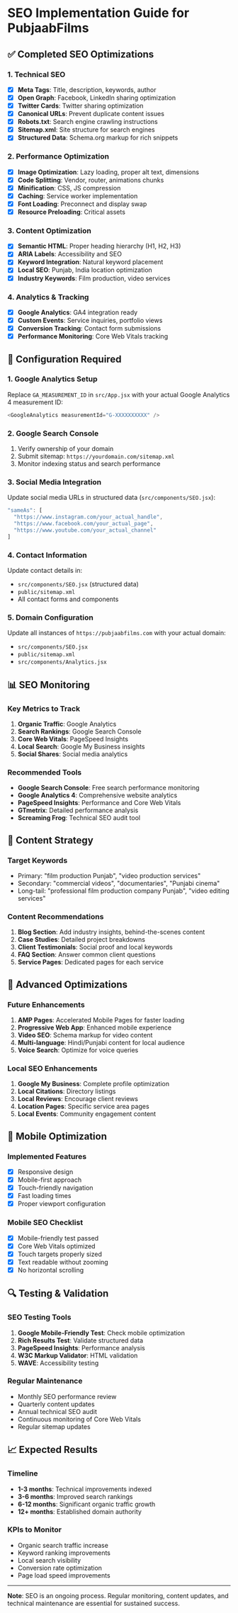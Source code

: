 # SEO Implementation Guide for PubjaabFilms

## ✅ Completed SEO Optimizations

### 1. Technical SEO
- [x] **Meta Tags**: Title, description, keywords, author
- [x] **Open Graph**: Facebook, LinkedIn sharing optimization
- [x] **Twitter Cards**: Twitter sharing optimization
- [x] **Canonical URLs**: Prevent duplicate content issues
- [x] **Robots.txt**: Search engine crawling instructions
- [x] **Sitemap.xml**: Site structure for search engines
- [x] **Structured Data**: Schema.org markup for rich snippets

### 2. Performance Optimization
- [x] **Image Optimization**: Lazy loading, proper alt text, dimensions
- [x] **Code Splitting**: Vendor, router, animations chunks
- [x] **Minification**: CSS, JS compression
- [x] **Caching**: Service worker implementation
- [x] **Font Loading**: Preconnect and display swap
- [x] **Resource Preloading**: Critical assets

### 3. Content Optimization
- [x] **Semantic HTML**: Proper heading hierarchy (H1, H2, H3)
- [x] **ARIA Labels**: Accessibility and SEO
- [x] **Keyword Integration**: Natural keyword placement
- [x] **Local SEO**: Punjab, India location optimization
- [x] **Industry Keywords**: Film production, video services

### 4. Analytics & Tracking
- [x] **Google Analytics**: GA4 integration ready
- [x] **Custom Events**: Service inquiries, portfolio views
- [x] **Conversion Tracking**: Contact form submissions
- [x] **Performance Monitoring**: Core Web Vitals tracking

## 🔧 Configuration Required

### 1. Google Analytics Setup
Replace `GA_MEASUREMENT_ID` in `src/App.jsx` with your actual Google Analytics 4 measurement ID:

```javascript
<GoogleAnalytics measurementId="G-XXXXXXXXXX" />
```

### 2. Google Search Console
1. Verify ownership of your domain
2. Submit sitemap: `https://yourdomain.com/sitemap.xml`
3. Monitor indexing status and search performance

### 3. Social Media Integration
Update social media URLs in structured data (`src/components/SEO.jsx`):

```javascript
"sameAs": [
  "https://www.instagram.com/your_actual_handle",
  "https://www.facebook.com/your_actual_page",
  "https://www.youtube.com/your_actual_channel"
]
```

### 4. Contact Information
Update contact details in:
- `src/components/SEO.jsx` (structured data)
- `public/sitemap.xml`
- All contact forms and components

### 5. Domain Configuration
Update all instances of `https://pubjaabfilms.com` with your actual domain:
- `src/components/SEO.jsx`
- `public/sitemap.xml`
- `src/components/Analytics.jsx`

## 📊 SEO Monitoring

### Key Metrics to Track
1. **Organic Traffic**: Google Analytics
2. **Search Rankings**: Google Search Console
3. **Core Web Vitals**: PageSpeed Insights
4. **Local Search**: Google My Business insights
5. **Social Shares**: Social media analytics

### Recommended Tools
- **Google Search Console**: Free search performance monitoring
- **Google Analytics 4**: Comprehensive website analytics
- **PageSpeed Insights**: Performance and Core Web Vitals
- **GTmetrix**: Detailed performance analysis
- **Screaming Frog**: Technical SEO audit tool

## 🎯 Content Strategy

### Target Keywords
- Primary: "film production Punjab", "video production services"
- Secondary: "commercial videos", "documentaries", "Punjabi cinema"
- Long-tail: "professional film production company Punjab", "video editing services"

### Content Recommendations
1. **Blog Section**: Add industry insights, behind-the-scenes content
2. **Case Studies**: Detailed project breakdowns
3. **Client Testimonials**: Social proof and local keywords
4. **FAQ Section**: Answer common client questions
5. **Service Pages**: Dedicated pages for each service

## 🚀 Advanced Optimizations

### Future Enhancements
1. **AMP Pages**: Accelerated Mobile Pages for faster loading
2. **Progressive Web App**: Enhanced mobile experience
3. **Video SEO**: Schema markup for video content
4. **Multi-language**: Hindi/Punjabi content for local audience
5. **Voice Search**: Optimize for voice queries

### Local SEO Enhancements
1. **Google My Business**: Complete profile optimization
2. **Local Citations**: Directory listings
3. **Local Reviews**: Encourage client reviews
4. **Location Pages**: Specific service area pages
5. **Local Events**: Community engagement content

## 📱 Mobile Optimization

### Implemented Features
- [x] Responsive design
- [x] Mobile-first approach
- [x] Touch-friendly navigation
- [x] Fast loading times
- [x] Proper viewport configuration

### Mobile SEO Checklist
- [x] Mobile-friendly test passed
- [x] Core Web Vitals optimized
- [x] Touch targets properly sized
- [x] Text readable without zooming
- [x] No horizontal scrolling

## 🔍 Testing & Validation

### SEO Testing Tools
1. **Google Mobile-Friendly Test**: Check mobile optimization
2. **Rich Results Test**: Validate structured data
3. **PageSpeed Insights**: Performance analysis
4. **W3C Markup Validator**: HTML validation
5. **WAVE**: Accessibility testing

### Regular Maintenance
- Monthly SEO performance review
- Quarterly content updates
- Annual technical SEO audit
- Continuous monitoring of Core Web Vitals
- Regular sitemap updates

## 📈 Expected Results

### Timeline
- **1-3 months**: Technical improvements indexed
- **3-6 months**: Improved search rankings
- **6-12 months**: Significant organic traffic growth
- **12+ months**: Established domain authority

### KPIs to Monitor
- Organic search traffic increase
- Keyword ranking improvements
- Local search visibility
- Conversion rate optimization
- Page load speed improvements

---

**Note**: SEO is an ongoing process. Regular monitoring, content updates, and technical maintenance are essential for sustained success.